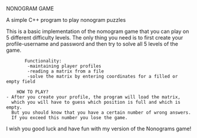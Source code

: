 NONOGRAM GAME  

  A simple C++ program to play nonogram puzzles
  
This is a basic implementation of the nomogram game that you can play on 5 different difficulty levels. The only thing you need is to first create your profile-username and password and then try to solve all 5 levels of the game.

           Functionality:
            -maintaining player profiles
            -reading a matrix from a file
            -solve the matrix by entering coordinates for a filled or empty field

        HOW TO PLAY?
    - After you create your profile, the program will load the matrix, 
      which you will have to guess which position is full and which is empty. 
      But you should know that you have a certain number of wrong answers. 
      If you exceed this number you lose the game.
I wish you good luck and have fun with my version of the Nonograms game!
